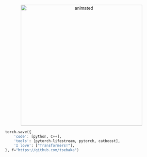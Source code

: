 <p align="center">
  <img src="https://i.ibb.co/N6PtfF5/Frame-16.png" alt="animated" width="400" />
</p>


```python
torch.save({
    'code': [python, C++],
    'tools': [pytorch-lifestream, pytorch, catboost],
    'I love': ["Transformers!"],
}, f="https://github.com/tsebaka")
```
